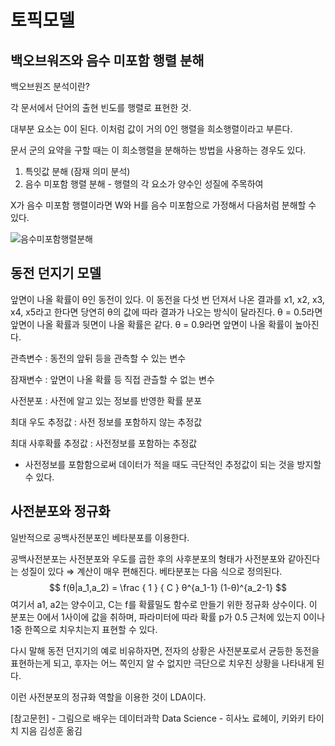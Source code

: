# 토픽모델

## 백오브워즈와 음수 미포함 행렬 분해

백오브원즈 분석이란?

각 문서에서 단어의 출현 빈도를 행렬로 표현한 것.

대부분 요소는 0이 된다. 이처럼 값이 거의 0인 행렬을 희소행렬이라고 부른다.



문서 군의 요약을 구할 때는 이 희소행렬을 분해하는 방법을 사용하는 경우도 있다.

1. 특잇값 분해 (잠재 의미 분석)
2. 음수 미포함 행렬 분해 - 행렬의 각 요소가 양수인 성질에 주목하여



X가 음수 미포함 행렬이라면 W와 H를 음수 미포함으로 가정해서 다음처럼 분해할 수 있다.

![음수미포함행렬분해](https://user-images.githubusercontent.com/86271820/154209748-8079a604-4494-44e1-8e7c-c09f7152fc19.jpg)



## 동전 던지기 모델



앞면이 나올 확률이 θ인 동전이 있다. 이 동전을 다섯 번 던져서 나온 결과를 x1, x2, x3, x4, x5라고 한다면 당연히 θ의 값에 따라 결과가 나오는 방식이 달라진다. θ = 0.5라면 앞면이 나올 확률과 뒷면이 나올 확률은 같다. θ = 0.9라면 앞면이 나올 확률이 높아진다. 



관측변수 : 동전의 앞뒤 등을 관측할 수 있는 변수

잠재변수 : 앞면이 나올 확률 등 직접 관츨할 수 없는 변수

사전분포 : 사전에 알고 있는 정보를 반영한 확률 분포

최대 우도 추정값 : 사전 정보를 포함하지 않는 추정값

최대 사후확률 추정값 : 사전정보를 포함하는 추정값 

- 사전정보를 포함함으로써 데이터가 적을 때도 극단적인 추정값이 되는 것을 방지할 수 있다.



## 사전분포와 정규화

일반적으로 공백사전분포인 베타분포를 이용한다. 

공백사전분포는 사전분포와 우도를 곱한 후의 사후분포의 형태가 사전분포와 같아진다는 성질이 있다 ⇒ 계산이 매우 편해진다.  베타분포는 다음 식으로 정의된다.
$$
f(θ|a_1,a_2) =  \frac { 1 } { C } θ^{a_1-1} (1-θ)^{a_2-1}
$$
여기서 a1, a2는 양수이고, C는 f를 확률밀도 함수로 만들기 위한 정규화 상수이다. 이 분포는 0에서 1사이에 값을 취하며, 파라미터에 따라 확률 p가 0.5 근처에 있는지 0이나 1중 한쪽으로 치우치는지 표현할 수 있다.

다시 말해 동전 던지기의 예로 비유하자면, 전자의 상황은 사전분포로서 균등한 동전을 표현하는게 되고, 후자는 어느 쪽인지 알 수 없지만 극단으로 치우친 상황을 나타내게 된다.



이런 사전분포의 정규화 역할을 이용한 것이 LDA이다.





[참고문헌] - 그림으로 배우는 데이터과학 Data Science - 히사노 료헤이, 키와키 타이치 지음 김성훈 옮김


